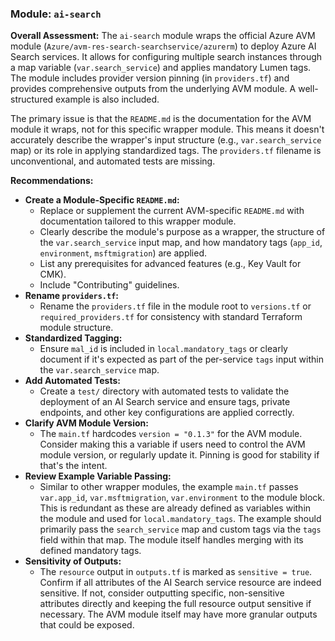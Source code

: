 ### Module: `ai-search`

**Overall Assessment:**
The `ai-search` module wraps the official Azure AVM module (`Azure/avm-res-search-searchservice/azurerm`) to deploy Azure AI Search services. It allows for configuring multiple search instances through a map variable (`var.search_service`) and applies mandatory Lumen tags. The module includes provider version pinning (in `providers.tf`) and provides comprehensive outputs from the underlying AVM module. A well-structured example is also included.

The primary issue is that the `README.md` is the documentation for the AVM module it wraps, not for this specific wrapper module. This means it doesn't accurately describe the wrapper's input structure (e.g., `var.search_service` map) or its role in applying standardized tags. The `providers.tf` filename is unconventional, and automated tests are missing.

**Recommendations:**
*   **Create a Module-Specific `README.md`:**
    *   Replace or supplement the current AVM-specific `README.md` with documentation tailored to this wrapper module.
    *   Clearly describe the module's purpose as a wrapper, the structure of the `var.search_service` input map, and how mandatory tags (`app_id`, `environment`, `msftmigration`) are applied.
    *   List any prerequisites for advanced features (e.g., Key Vault for CMK).
    *   Include "Contributing" guidelines.
*   **Rename `providers.tf`:**
    *   Rename the `providers.tf` file in the module root to `versions.tf` or `required_providers.tf` for consistency with standard Terraform module structure.
*   **Standardized Tagging:**
    *   Ensure `mal_id` is included in `local.mandatory_tags` or clearly document if it's expected as part of the per-service `tags` input within the `var.search_service` map.
*   **Add Automated Tests:**
    *   Create a `test/` directory with automated tests to validate the deployment of an AI Search service and ensure tags, private endpoints, and other key configurations are applied correctly.
*   **Clarify AVM Module Version:**
    *   The `main.tf` hardcodes `version = "0.1.3"` for the AVM module. Consider making this a variable if users need to control the AVM module version, or regularly update it. Pinning is good for stability if that's the intent.
*   **Review Example Variable Passing:**
    *   Similar to other wrapper modules, the example `main.tf` passes `var.app_id`, `var.msftmigration`, `var.environment` to the module block. This is redundant as these are already defined as variables within the module and used for `local.mandatory_tags`. The example should primarily pass the `search_service` map and custom tags via the `tags` field within that map. The module itself handles merging with its defined mandatory tags.
*   **Sensitivity of Outputs:**
    *   The `resource` output in `outputs.tf` is marked as `sensitive = true`. Confirm if all attributes of the AI Search service resource are indeed sensitive. If not, consider outputting specific, non-sensitive attributes directly and keeping the full resource output sensitive if necessary. The AVM module itself may have more granular outputs that could be exposed.
